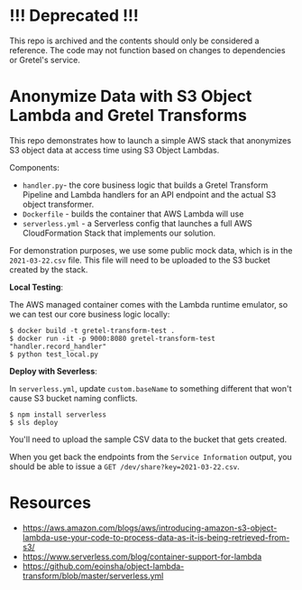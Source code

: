 # !!! Deprecated !!!

This repo is archived and the contents should only be considered a reference. The code may not function based on changes to dependencies or Gretel's service.

# Anonymize Data with S3 Object Lambda and Gretel Transforms

This repo demonstrates how to launch a simple AWS stack that anonymizes S3 object data at access time using S3 Object Lambdas.

Components:

- `handler.py`- the core business logic that builds a Gretel Transform Pipeline and Lambda handlers for an API endpoint and the actual S3 object transformer.
- `Dockerfile` - builds the container that AWS Lambda will use
- `serverless.yml` - a Serverless config that launches a full AWS CloudFormation Stack that implements our solution.


For demonstration purposes, we use some public mock data, which is in the `2021-03-22.csv` file. This file will need to be uploaded to the S3 bucket created by the stack.

**Local Testing**:

The AWS managed container comes with the Lambda runtime emulator, so we can test our core business logic locally:

```
$ docker build -t gretel-transform-test .
$ docker run -it -p 9000:8080 gretel-transform-test "handler.record_handler"
$ python test_local.py
```


**Deploy with Severless**:

In `serverless.yml`, update `custom.baseName` to something different that won't
cause S3 bucket naming conflicts.

```
$ npm install serverless
$ sls deploy
```

You'll need to upload the sample CSV data to the bucket that gets created.

When you get back the endpoints from the `Service Information` output, you should be able to issue a `GET /dev/share?key=2021-03-22.csv`.




# Resources

- https://aws.amazon.com/blogs/aws/introducing-amazon-s3-object-lambda-use-your-code-to-process-data-as-it-is-being-retrieved-from-s3/
- https://www.serverless.com/blog/container-support-for-lambda
- https://github.com/eoinsha/object-lambda-transform/blob/master/serverless.yml

